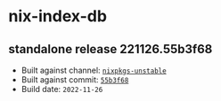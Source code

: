# nix-index-db
## standalone release 221126.55b3f68
- Built against channel: [`nixpkgs-unstable`](https://github.com/nixos/nixpkgs/tree/nixpkgs-unstable)
- Built against commit: [`55b3f68`](https://github.com/NixOS/nixpkgs/commit/55b3f68bda6d4f4dc6092eed0508063f154fa4fd)
- Build date: `2022-11-26`
